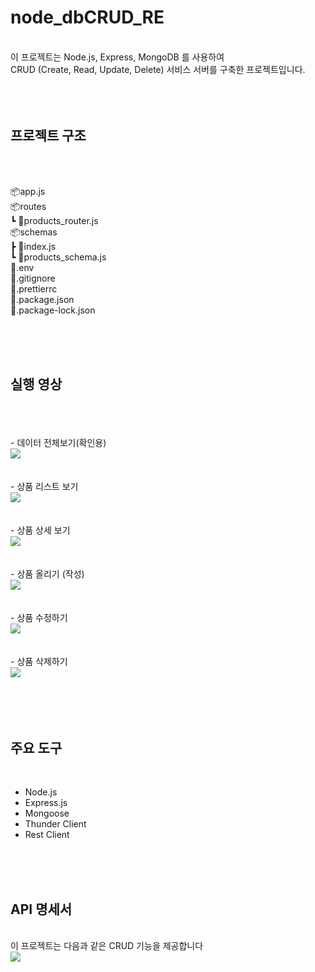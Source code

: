 # node_dbCRUD_RE

</br>
이 프로젝트는 Node.js, Express, MongoDB 를 사용하여 </br>
CRUD (Create, Read, Update, Delete) 서비스 서버를 구축한 프로젝트입니다.</br>

</br>
</br>
</br>


## 프로젝트 구조

</br>
</br>

📦app.js</br>
📦routes</br>
 ┗ 📜products_router.js</br>
📦schemas</br>
 ┣ 📜index.js</br>
 ┗ 📜products_schema.js</br>
📜.env</br>
📜.gitignore</br>
📜.prettierrc</br>
📜.package.json</br>
📜.package-lock.json</br>

</br>
</br>
</br>

## 실행 영상

</br>
</br>
</br>
- 데이터 전체보기(확인용)
</br>
<img src = "https://user-images.githubusercontent.com/130081021/280651292-4912a7d6-8658-4e88-b0fe-c54639381eda.gif">
</br>
</br>
</br>
- 상품 리스트 보기
</br>
<img src = "https://user-images.githubusercontent.com/130081021/280651275-abdb472c-491b-40c7-9d58-0840707eecdc.gif">
</br>
</br>
</br>
- 상품 상세 보기
</br>
<img src = "https://user-images.githubusercontent.com/130081021/280651290-c960e998-82e1-4f47-a43a-8a07968b36d3.gif">
</br>
</br>
</br>
- 상품 올리기 (작성)
</br>
<img src = "https://user-images.githubusercontent.com/130081021/280651281-10315d47-06ed-4d13-8fe4-4ca81d44038d.gif">
</br>
</br>
</br>
- 상품 수정하기 
</br>
<img src = "https://user-images.githubusercontent.com/130081021/280651287-b40f89fd-1c69-4a51-a312-2250486941c5.gif">
</br>
</br>
</br>
- 상품 삭제하기 
</br>
<img src = "https://user-images.githubusercontent.com/130081021/280651249-192862ea-316f-4ac3-8755-27e2260e1cdf.gif">
</br>
</br>
</br>
</br>
</br>

## 주요 도구

</br>

- Node.js</br>
- Express.js</br>
- Mongoose</br>
- Thunder Client</br>
- Rest Client</br>

</br>
</br>
</br>

## API 명세서

</br>
이 프로젝트는 다음과 같은 CRUD 기능을 제공합니다
</br>

<img src="https://user-images.githubusercontent.com/130081021/280663028-86a5da4a-b006-471c-a31a-7e65386baa6e.png">

</br>


